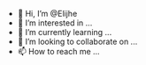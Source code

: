 - 👋 Hi, I’m @Elijhe
- 👀 I’m interested in ...
- 🌱 I’m currently learning ...
- 💞️ I’m looking to collaborate on ...
- 📫 How to reach me ...

<!---
Elijhe/Elijhe is a ✨ special ✨ repository because its `README.md` (this file) appears on your GitHub profile.
You can click the Preview link to take a look at your changes.
--->
